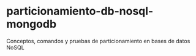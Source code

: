 # particionamiento-db-nosql-mongodb
Conceptos, comandos y pruebas de particionamiento en bases de datos NoSQL
